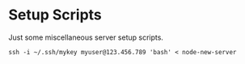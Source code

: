 # Setup Scripts

Just some miscellaneous server setup scripts.

```
ssh -i ~/.ssh/mykey myuser@123.456.789 'bash' < node-new-server
```
